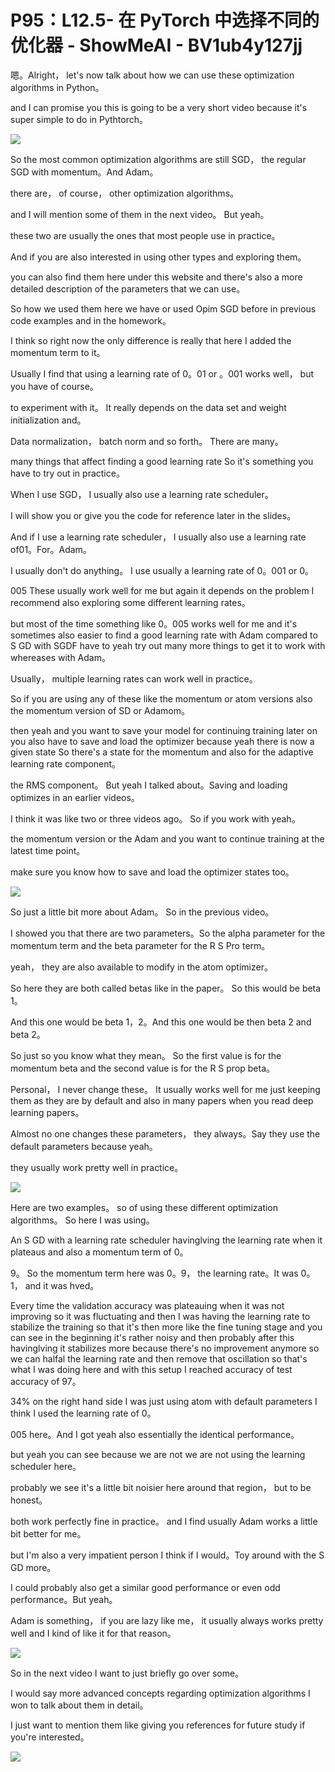 # P95：L12.5- 在 PyTorch 中选择不同的优化器 - ShowMeAI - BV1ub4y127jj

嗯。Alright， let's now talk about how we can use these optimization algorithms in Python。

 and I can promise you this is going to be a very short video because it's super simple to do in Pythtorch。



![](img/e868bc34467bdfc4e8973687e34bd6e3_1.png)

So the most common optimization algorithms are still SGD， the regular SGD with momentum。And Adam。

 there are， of course， other optimization algorithms。

 and I will mention some of them in the next video。 But yeah。

 these two are usually the ones that most people use in practice。

And if you are also interested in using other types and exploring them。

 you can also find them here under this website and there's also a more detailed description of the parameters that we can use。

 So how we used them here we have or used Opim SGD before in previous code examples and in the homework。

I think so right now the only difference is really that here I added the momentum term to it。

 Usually I find that using a learning rate of 0。01 or 。001 works well， but you have of course。

 to experiment with it。 It really depends on the data set and weight initialization and。

Data normalization， batch norm and so forth。 There are many。

 many things that affect finding a good learning rate So it's something you have to try out in practice。

 When I use SGD， I usually also use a learning rate scheduler。

 I will show you or give you the code for reference later in the slides。

And if I use a learning rate scheduler， I usually also use a learning rate of01。For。Adam。

 I usually don't do anything。 I use usually a learning rate of 0。001 or 0。

005 These usually work well for me but again it depends on the problem I recommend also exploring some different learning rates。

 but most of the time something like 0。005 works well for me and it's sometimes also easier to find a good learning rate with Adam compared to S GD with SGDF have to yeah try out many more things to get it to work with whereases with Adam。

Usually， multiple learning rates can work well in practice。

So if you are using any of these like the momentum or atom versions also the momentum version of SD or Adamom。

 then yeah and you want to save your model for continuing training later on you also have to save and load the optimizer because yeah there is now a given state So there's a state for the momentum and also for the adaptive learning rate component。

 the RMS component。 But yeah I talked about。Saving and loading optimizes in an earlier videos。

 I think it was like two or three videos ago。 So if you work with yeah。

 the momentum version or the Adam and you want to continue training at the latest time point。

 make sure you know how to save and load the optimizer states too。



![](img/e868bc34467bdfc4e8973687e34bd6e3_3.png)

So just a little bit more about Adam。 So in the previous video。

 I showed you that there are two parameters。So the alpha parameter for the momentum term and the beta parameter for the R S Pro term。

 yeah， they are also available to modify in the atom optimizer。

 So here they are both called betas like in the paper。 So this would be beta 1。

And this one would be beta 1，2。And this one would be then beta 2 and beta 2。

 So just so you know what they mean。 So the first value is for the momentum beta and the second value is for the R S prop beta。

 Personal， I never change these。 It usually works well for me just keeping them as they are by default and also in many papers when you read deep learning papers。

Almost no one changes these parameters， they always。Say they use the default parameters because yeah。

 they usually work pretty well in practice。

![](img/e868bc34467bdfc4e8973687e34bd6e3_5.png)

Here are two examples。 so of using these different optimization algorithms。 So here I was using。

An S GD with a learning rate scheduler havinglving the learning rate when it plateaus and also a momentum term of 0。

9。 So the momentum term here was 0。9， the learning rate。It was 0。1， and it was hved。

Every time the validation accuracy was plateauing when it was not improving so it was fluctuating and then I was having the learning rate to stabilize the training so that it's then more like the fine tuning stage and you can see in the beginning it's rather noisy and then probably after this havinglving it stabilizes more because there's no improvement anymore so we can halfal the learning rate and then remove that oscillation so that's what I was doing here and with this setup I reached accuracy of test accuracy of 97。

34% on the right hand side I was just using atom with default parameters I think I used the learning rate of 0。

005 here。And I got yeah also essentially the identical performance。

 but yeah you can see because we are not we are not using the learning scheduler here。

 probably we see it's a little bit noisier here around that region， but to be honest。

 both work perfectly fine in practice。 and I find usually Adam works a little bit better for me。

 but I'm also a very impatient person I think if I would。Toy around with the S GD more。

 I could probably also get a similar good performance or even odd performance。But yeah。

 Adam is something， if you are lazy like me， it usually always works pretty well and I kind of like it for that reason。



![](img/e868bc34467bdfc4e8973687e34bd6e3_7.png)

So in the next video I want to just briefly go over some。

 I would say more advanced concepts regarding optimization algorithms I won to talk about them in detail。

 I just want to mention them like giving you references for future study if you're interested。



![](img/e868bc34467bdfc4e8973687e34bd6e3_9.png)
